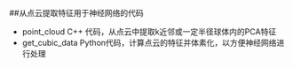  ##从点云提取特征用于神经网络的代码
 * point_cloud 
   C++ 代码，从点云中提取k近邻或一定半径球体内的PCA特征
 * get_cubic_data
   Python代码，计算点云的特征并体素化，以方便神经网络进行处理
